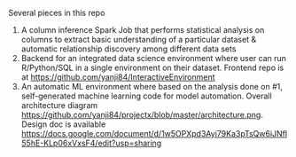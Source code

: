 Several pieces in this repo

1. A column inference Spark Job that performs statistical analysis on columns
to extract basic understanding of a particular dataset & automatic relationship discovery
among different data sets
2. Backend for an integrated data science environment where user can run R/Python/SQL in a single
environment on their dataset. Frontend repo is at https://github.com/yanji84/InteractiveEnvironment
3. An automatic ML environment where based on the analysis done on #1, self-generated
machine learning code for model automation. Overall architecture diagram https://github.com/yanji84/projectx/blob/master/architecture.png. Design doc is available https://docs.google.com/document/d/1w5OPXpd3Ayi79Ka3pTsQw6iJNfl55hE-KLp06xVxsF4/edit?usp=sharing
